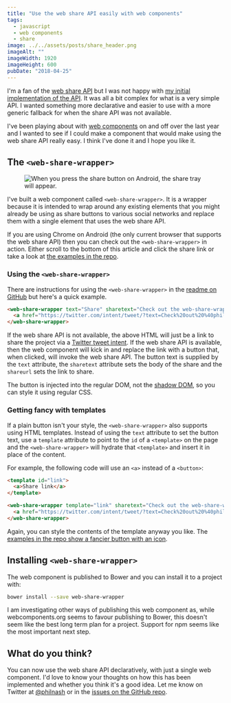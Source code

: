 ```yaml
---
title: "Use the web share API easily with web components"
tags:
  - javascript
  - web components
  - share
image: ../../assets/posts/share_header.png
imageAlt: ""
imageWidth: 1920
imageHeight: 600
pubDate: "2018-04-25"
---
```


I'm a fan of the [web share API](https://developer.mozilla.org/en-US/docs/Web/API/Navigator/share) but I was not happy with [my initial implementation of the API](/blog/2017/03/14/the-web-share-api/). It was all a bit complex for what is a very simple API. I wanted something more declarative and easier to use with a more generic fallback for when the share API was not available.

I've been playing about with [web components](https://www.webcomponents.org/) on and off over the last year and I wanted to see if I could make a component that would make using the web share API really easy. I think I've done it and I hope you like it.

## The `<web-share-wrapper>`

<figure class="post-image-left">
  <img src="/posts/web-share-wrapper/android-example.png" alt="When you press the share button on Android, the share tray will appear." loading="lazy" />
</figure>

I've built a web component called `<web-share-wrapper>`. It is a wrapper because it is intended to wrap around any existing elements that you might already be using as share buttons to various social networks and replace them with a single element that uses the web share API.

If you are using Chrome on Android (the only current browser that supports the web share API) then you can check out the `<web-share-wrapper>` in action. Either scroll to the bottom of this article and click the share link or take a look at [the examples in the repo](https://philnash.github.io/web-share-wrapper/).

### Using the `<web-share-wrapper>`

There are instructions for using the `<web-share-wrapper>` in the [readme on GitHub](https://github.com/philnash/web-share-wrapper/blob/master/README.md) but here's a quick example.

```html
<web-share-wrapper text="Share" sharetext="Check out the web-share-wrapper web component" shareurl="https://github.com/philnash/web-share-wrapper">
  <a href="https://twitter.com/intent/tweet/?text=Check%20out%20%40philnash's%20web-share-wrapper%20web%20component&amp;url=https%3A%2F%2Fgithub.com%2Fphilnash%2Fweb-share-wrapper">Share on Twitter</a>
</web-share-wrapper>
```

If the web share API is not available, the above HTML will just be a link to share the project via a [Twitter tweet intent](https://dev.twitter.com/web/tweet-button/web-intent). If the web share API is available, then the web component will kick in and replace the link with a button that, when clicked, will invoke the web share API. The button text is supplied by the `text` attribute, the `sharetext` attribute sets the body of the share and the `shareurl` sets the link to share.

The button is injected into the regular DOM, not the [shadow DOM](https://developer.mozilla.org/en-US/docs/Web/Web_Components/Using_shadow_DOM), so you can style it using regular CSS.

### Getting fancy with templates

If a plain button isn't your style, the `<web-share-wrapper>` also supports using HTML templates. Instead of using the `text` attribute to set the button text, use a `template` attribute to point to the `id` of a `<template>` on the page and the `<web-share-wrapper>` will hydrate that `<template>` and insert it in place of the content.

For example, the following code will use an `<a>` instead of a `<button>`:

```html
<template id="link">
  <a>Share link</a>
</template>

<web-share-wrapper template="link" sharetext="Check out the web-share-wrapper web component" shareurl="https://github.com/philnash/web-share-wrapper">
  <a href="https://twitter.com/intent/tweet/?text=Check%20out%20%40philnash's%20web-share-wrapper%20web%20component&amp;url=https%3A%2F%2Fgithub.com%2Fphilnash%2Fweb-share-wrapper">Share on Twitter</a>
</web-share-wrapper>
```

Again, you can style the contents of the template anyway you like. The [examples in the repo show a fancier button with an icon](https://philnash.github.io/web-share-wrapper/).

## Installing  `<web-share-wrapper>`

The web component is published to Bower and you can install it to a project with:

```bash
bower install --save web-share-wrapper
```

I am investigating other ways of publishing this web component as, while webcomponents.org seems to favour publishing to Bower, this doesn't seem like the best long term plan for a project. Support for npm seems like the most important next step.

## What do you think?

You can now use the web share API declaratively, with just a single web component. I'd love to know your thoughts on how this has been implemented and whether you think it's a good idea. Let me know on Twitter at [@philnash](https://twitter.com/philnash) or in the [issues on the GitHub repo](https://github.com/philnash/web-share-wrapper/issues).